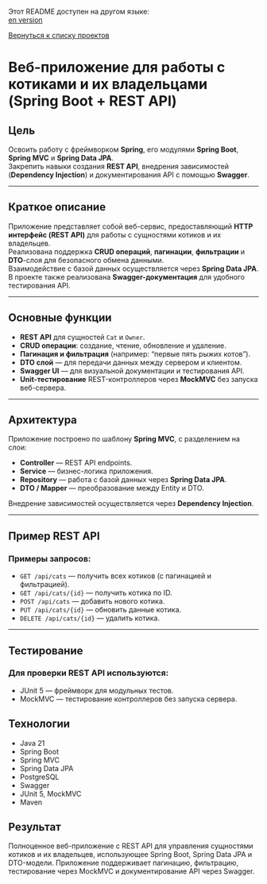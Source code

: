 Этот README доступен на другом языке:  
[en version](README.md)

[Вернуться к списку проектов](../README.ru.md)

# Веб-приложение для работы с котиками и их владельцами (Spring Boot + REST API)

## Цель
Освоить работу с фреймворком **Spring**, его модулями **Spring Boot**, **Spring MVC** и **Spring Data JPA**.  
Закрепить навыки создания **REST API**, внедрения зависимостей (**Dependency Injection**) и документирования API с помощью **Swagger**.

---

## Краткое описание
Приложение представляет собой веб-сервис, предоставляющий **HTTP интерфейс (REST API)** для работы с сущностями котиков и их владельцев.  
Реализована поддержка **CRUD операций**, **пагинации**, **фильтрации** и **DTO**-слоя для безопасного обмена данными.  
Взаимодействие с базой данных осуществляется через **Spring Data JPA**.  
В проекте также реализована **Swagger-документация** для удобного тестирования API.

---

## Основные функции
- **REST API** для сущностей `Cat` и `Owner`.
- **CRUD операции**: создание, чтение, обновление и удаление.
- **Пагинация и фильтрация** (например: “первые пять рыжих котов”).
- **DTO слой** — для передачи данных между сервером и клиентом.
- **Swagger UI** — для визуальной документации и тестирования API.
- **Unit-тестирование** REST-контроллеров через **MockMVC** без запуска веб-сервера.

---

## Архитектура
Приложение построено по шаблону **Spring MVC**, с разделением на слои:
- **Controller** — REST API endpoints.
- **Service** — бизнес-логика приложения.
- **Repository** — работа с базой данных через **Spring Data JPA**.
- **DTO / Mapper** — преобразование между Entity и DTO.

Внедрение зависимостей осуществляется через **Dependency Injection**.

---

## Пример REST API

### Примеры запросов:
- `GET /api/cats` — получить всех котиков (с пагинацией и фильтрацией).
- `GET /api/cats/{id}` — получить котика по ID.
- `POST /api/cats` — добавить нового котика.
- `PUT /api/cats/{id}` — обновить данные котика.
- `DELETE /api/cats/{id}` — удалить котика.

---

## Тестирование

### Для проверки REST API используются:
- JUnit 5 — фреймворк для модульных тестов.
- MockMVC — тестирование контроллеров без запуска сервера.

## Технологии
- Java 21
- Spring Boot
- Spring MVC
- Spring Data JPA
- PostgreSQL
- Swagger 
- JUnit 5, MockMVC
- Maven 

## Результат
Полноценное веб-приложение с REST API для управления сущностями котиков и их владельцев,
использующее Spring Boot, Spring Data JPA и DTO-модели.
Приложение поддерживает пагинацию, фильтрацию, тестирование через MockMVC и документирование API через Swagger.